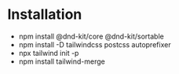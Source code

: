 # Installation 

- npm install @dnd-kit/core @dnd-kit/sortable
- npm install -D tailwindcss postcss autoprefixer
- npx tailwind init -p
- npm install tailwind-merge